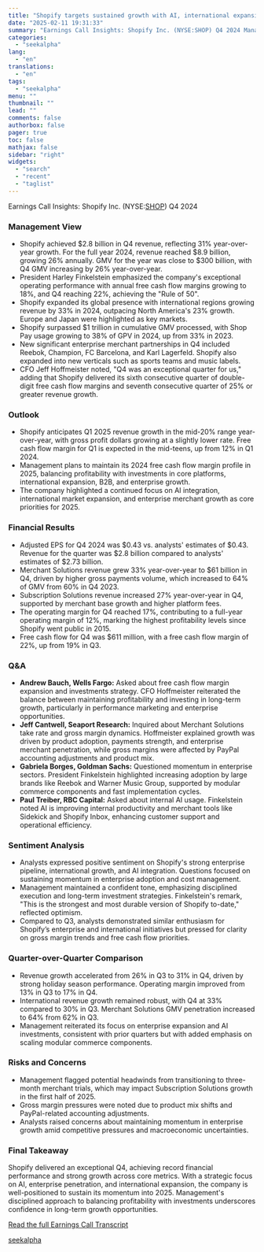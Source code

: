 ```yaml
---
title: "Shopify targets sustained growth with AI, international expansion, and enterprise penetration in 2025"
date: "2025-02-11 19:31:33"
summary: "Earnings Call Insights: Shopify Inc. (NYSE:SHOP) Q4 2024 Management View Shopify achieved $2.8 billion in Q4 revenue, reflecting 31% year-over-year growth. For the full year 2024, revenue reached $8.9 billion, growing 26% annually. GMV for the year was close to $300 billion, with Q4 GMV increasing by 26% year-over-year. President..."
categories:
  - "seekalpha"
lang:
  - "en"
translations:
  - "en"
tags:
  - "seekalpha"
menu: ""
thumbnail: ""
lead: ""
comments: false
authorbox: false
pager: true
toc: false
mathjax: false
sidebar: "right"
widgets:
  - "search"
  - "recent"
  - "taglist"
---
```


Earnings Call Insights: Shopify Inc. (NYSE:[SHOP](https://seekingalpha.com/symbol/SHOP "Shopify Inc.")) Q4 2024

### Management View

* Shopify achieved $2.8 billion in Q4 revenue, reflecting 31% year-over-year growth. For the full year 2024, revenue reached $8.9 billion, growing 26% annually. GMV for the year was close to $300 billion, with Q4 GMV increasing by 26% year-over-year.
* President Harley Finkelstein emphasized the company's exceptional operating performance with annual free cash flow margins growing to 18%, and Q4 reaching 22%, achieving the "Rule of 50".
* Shopify expanded its global presence with international regions growing revenue by 33% in 2024, outpacing North America's 23% growth. Europe and Japan were highlighted as key markets.
* Shopify surpassed $1 trillion in cumulative GMV processed, with Shop Pay usage growing to 38% of GPV in 2024, up from 33% in 2023.
* New significant enterprise merchant partnerships in Q4 included Reebok, Champion, FC Barcelona, and Karl Lagerfeld. Shopify also expanded into new verticals such as sports teams and music labels.
* CFO Jeff Hoffmeister noted, "Q4 was an exceptional quarter for us," adding that Shopify delivered its sixth consecutive quarter of double-digit free cash flow margins and seventh consecutive quarter of 25% or greater revenue growth.

### Outlook

* Shopify anticipates Q1 2025 revenue growth in the mid-20% range year-over-year, with gross profit dollars growing at a slightly lower rate. Free cash flow margin for Q1 is expected in the mid-teens, up from 12% in Q1 2024.
* Management plans to maintain its 2024 free cash flow margin profile in 2025, balancing profitability with investments in core platforms, international expansion, B2B, and enterprise growth.
* The company highlighted a continued focus on AI integration, international market expansion, and enterprise merchant growth as core priorities for 2025.

### Financial Results

* Adjusted EPS for Q4 2024 was $0.43 vs. analysts' estimates of $0.43. Revenue for the quarter was $2.8 billion compared to analysts' estimates of $2.73 billion.
* Merchant Solutions revenue grew 33% year-over-year to $61 billion in Q4, driven by higher gross payments volume, which increased to 64% of GMV from 60% in Q4 2023.
* Subscription Solutions revenue increased 27% year-over-year in Q4, supported by merchant base growth and higher platform fees.
* The operating margin for Q4 reached 17%, contributing to a full-year operating margin of 12%, marking the highest profitability levels since Shopify went public in 2015.
* Free cash flow for Q4 was $611 million, with a free cash flow margin of 22%, up from 19% in Q3.

### Q&A

* **Andrew Bauch, Wells Fargo:** Asked about free cash flow margin expansion and investments strategy. CFO Hoffmeister reiterated the balance between maintaining profitability and investing in long-term growth, particularly in performance marketing and enterprise opportunities.
* **Jeff Cantwell, Seaport Research:** Inquired about Merchant Solutions take rate and gross margin dynamics. Hoffmeister explained growth was driven by product adoption, payments strength, and enterprise merchant penetration, while gross margins were affected by PayPal accounting adjustments and product mix.
* **Gabriela Borges, Goldman Sachs:** Questioned momentum in enterprise sectors. President Finkelstein highlighted increasing adoption by large brands like Reebok and Warner Music Group, supported by modular commerce components and fast implementation cycles.
* **Paul Treiber, RBC Capital:** Asked about internal AI usage. Finkelstein noted AI is improving internal productivity and merchant tools like Sidekick and Shopify Inbox, enhancing customer support and operational efficiency.

### Sentiment Analysis

* Analysts expressed positive sentiment on Shopify's strong enterprise pipeline, international growth, and AI integration. Questions focused on sustaining momentum in enterprise adoption and cost management.
* Management maintained a confident tone, emphasizing disciplined execution and long-term investment strategies. Finkelstein's remark, "This is the strongest and most durable version of Shopify to-date," reflected optimism.
* Compared to Q3, analysts demonstrated similar enthusiasm for Shopify’s enterprise and international initiatives but pressed for clarity on gross margin trends and free cash flow priorities.

### Quarter-over-Quarter Comparison

* Revenue growth accelerated from 26% in Q3 to 31% in Q4, driven by strong holiday season performance. Operating margin improved from 13% in Q3 to 17% in Q4.
* International revenue growth remained robust, with Q4 at 33% compared to 30% in Q3. Merchant Solutions GMV penetration increased to 64% from 62% in Q3.
* Management reiterated its focus on enterprise expansion and AI investments, consistent with prior quarters but with added emphasis on scaling modular commerce components.

### Risks and Concerns

* Management flagged potential headwinds from transitioning to three-month merchant trials, which may impact Subscription Solutions growth in the first half of 2025.
* Gross margin pressures were noted due to product mix shifts and PayPal-related accounting adjustments.
* Analysts raised concerns about maintaining momentum in enterprise growth amid competitive pressures and macroeconomic uncertainties.

### Final Takeaway

Shopify delivered an exceptional Q4, achieving record financial performance and strong growth across core metrics. With a strategic focus on AI, enterprise penetration, and international expansion, the company is well-positioned to sustain its momentum into 2025. Management's disciplined approach to balancing profitability with investments underscores confidence in long-term growth opportunities.

[Read the full Earnings Call Transcript](https://seekingalpha.com/symbol/SHOP/earnings/transcripts)

[seekalpha](https://seekingalpha.com/news/4406238-shopify-targets-sustained-growth-with-ai-international-expansion-and-enterprise-penetration)
